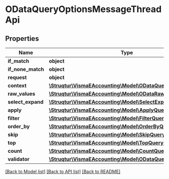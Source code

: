 # ODataQueryOptionsMessageThreadApi

## Properties
Name | Type | Description | Notes
------------ | ------------- | ------------- | -------------
**if_match** | **object** |  | [optional] 
**if_none_match** | **object** |  | [optional] 
**request** | **object** |  | [optional] 
**context** | [**\Struqtur\VismaEAccounting\Model\ODataQueryContext**](ODataQueryContext.md) |  | [optional] 
**raw_values** | [**\Struqtur\VismaEAccounting\Model\ODataRawQueryOptions**](ODataRawQueryOptions.md) |  | [optional] 
**select_expand** | [**\Struqtur\VismaEAccounting\Model\SelectExpandQueryOption**](SelectExpandQueryOption.md) |  | [optional] 
**apply** | [**\Struqtur\VismaEAccounting\Model\ApplyQueryOption**](ApplyQueryOption.md) |  | [optional] 
**filter** | [**\Struqtur\VismaEAccounting\Model\FilterQueryOption**](FilterQueryOption.md) |  | [optional] 
**order_by** | [**\Struqtur\VismaEAccounting\Model\OrderByQueryOption**](OrderByQueryOption.md) |  | [optional] 
**skip** | [**\Struqtur\VismaEAccounting\Model\SkipQueryOption**](SkipQueryOption.md) |  | [optional] 
**top** | [**\Struqtur\VismaEAccounting\Model\TopQueryOption**](TopQueryOption.md) |  | [optional] 
**count** | [**\Struqtur\VismaEAccounting\Model\CountQueryOption**](CountQueryOption.md) |  | [optional] 
**validator** | [**\Struqtur\VismaEAccounting\Model\ODataQueryValidator**](ODataQueryValidator.md) |  | [optional] 

[[Back to Model list]](../README.md#documentation-for-models) [[Back to API list]](../README.md#documentation-for-api-endpoints) [[Back to README]](../README.md)


